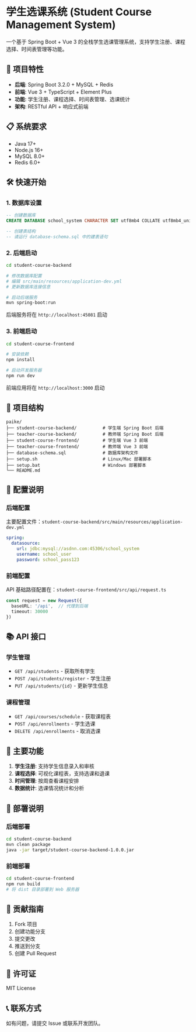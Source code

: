 # 学生选课系统 (Student Course Management System)

一个基于 Spring Boot + Vue 3 的全栈学生选课管理系统，支持学生注册、课程选择、时间表管理等功能。

## 🚀 项目特性

- **后端**: Spring Boot 3.2.0 + MySQL + Redis
- **前端**: Vue 3 + TypeScript + Element Plus
- **功能**: 学生注册、课程选择、时间表管理、选课统计
- **架构**: RESTful API + 响应式前端

## 📋 系统要求

- Java 17+
- Node.js 16+
- MySQL 8.0+
- Redis 6.0+

## 🛠️ 快速开始

### 1. 数据库设置

```sql
-- 创建数据库
CREATE DATABASE school_system CHARACTER SET utf8mb4 COLLATE utf8mb4_unicode_ci;

-- 创建表结构
-- 请运行 database-schema.sql 中的建表语句
```

### 2. 后端启动

```bash
cd student-course-backend

# 修改数据库配置
# 编辑 src/main/resources/application-dev.yml
# 更新数据库连接信息

# 启动后端服务
mvn spring-boot:run
```

后端服务将在 `http://localhost:45081` 启动

### 3. 前端启动

```bash
cd student-course-frontend

# 安装依赖
npm install

# 启动开发服务器
npm run dev
```

前端应用将在 `http://localhost:3000` 启动

## 📁 项目结构

```
paike/
├── student-course-backend/          # 学生端 Spring Boot 后端
├── teacher-course-backend/          # 教师端 Spring Boot 后端
├── student-course-frontend/         # 学生端 Vue 3 前端
├── teacher-course-frontend/         # 教师端 Vue 3 前端
├── database-schema.sql              # 数据库架构文件
├── setup.sh                         # Linux/Mac 部署脚本
├── setup.bat                        # Windows 部署脚本
└── README.md
```

## 🔧 配置说明

### 后端配置

主要配置文件：`student-course-backend/src/main/resources/application-dev.yml`

```yaml
spring:
  datasource:
    url: jdbc:mysql://asdnn.com:45306/school_system
    username: school_user
    password: school_pass123
```

### 前端配置

API 基础路径配置在：`student-course-frontend/src/api/request.ts`

```typescript
const request = new Request({
  baseURL: '/api',  // 代理到后端
  timeout: 30000
})
```

## 📚 API 接口

### 学生管理
- `GET /api/students` - 获取所有学生
- `POST /api/students/register` - 学生注册
- `PUT /api/students/{id}` - 更新学生信息

### 课程管理
- `GET /api/courses/schedule` - 获取课程表
- `POST /api/enrollments` - 学生选课
- `DELETE /api/enrollments` - 取消选课

## 🎯 主要功能

1. **学生注册**: 支持学生信息录入和审核
2. **课程选择**: 可视化课程表，支持选课和退课
3. **时间管理**: 按周查看课程安排
4. **数据统计**: 选课情况统计和分析

## 🚀 部署说明

### 后端部署
```bash
cd student-course-backend
mvn clean package
java -jar target/student-course-backend-1.0.0.jar
```

### 前端部署
```bash
cd student-course-frontend
npm run build
# 将 dist 目录部署到 Web 服务器
```

## 🤝 贡献指南

1. Fork 项目
2. 创建功能分支
3. 提交更改
4. 推送到分支
5. 创建 Pull Request

## 📄 许可证

MIT License

## 📞 联系方式

如有问题，请提交 Issue 或联系开发团队。
